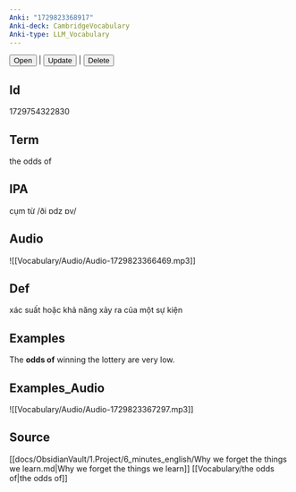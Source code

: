 ```yaml
---
Anki: "1729823368917"
Anki-deck: CambridgeVocabulary
Anki-type: LLM_Vocabulary
---
```

<button class="anki-btn-open">Open</button> | <button class="anki-btn-update">Update</button> | <button class="anki-btn-delete">Delete</button>

## Id
1729754322830
## Term
the odds of
## IPA
cụm từ /ði ɒdz ɒv/
## Audio
 ![[Vocabulary/Audio/Audio-1729823366469.mp3]]
## Def
 xác suất hoặc khả năng xảy ra của một sự kiện

## Examples
The **odds of** winning the lottery are very low. 

## Examples_Audio
![[Vocabulary/Audio/Audio-1729823367297.mp3]]
## Source
 [[docs/ObsidianVault/1.Project/6_minutes_english/Why we forget the things we learn.md|Why we forget the things we learn]] [[Vocabulary/the odds of|the odds of]]